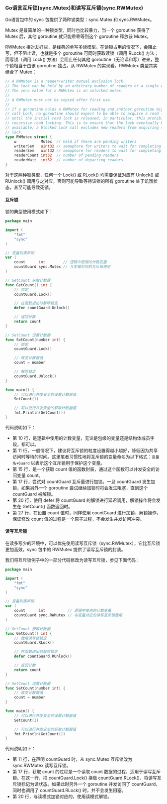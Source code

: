 ### Go语言互斥锁(sync.Mutex)和读写互斥锁(sync.RWMutex)

Go语言包中的 sync 包提供了两种锁类型：sync.Mutex 和 sync.RWMutex。

Mutex 是最简单的一种锁类型，同时也比较暴力，当一个 goroutine 获得了 Mutex 后，其他 goroutine 就只能乖乖等到这个 goroutine 释放该 Mutex。

RWMutex 相对友好些，是经典的单写多读模型。在读锁占用的情况下，会阻止写，但不阻止读，也就是多个 goroutine 可同时获取读锁（调用 RLock() 方法；而写锁（调用 Lock() 方法）会阻止任何其他 goroutine（无论读和写）进来，整个锁相当于由该 goroutine 独占。从 RWMutex 的实现看，RWMutex 类型其实组合了 Mutex：

```go
// A RWMutex is a reader/writer mutual exclusion lock.
// The lock can be held by an arbitrary number of readers or a single writer.
// The zero value for a RWMutex is an unlocked mutex.
//
// A RWMutex must not be copied after first use.
//
// If a goroutine holds a RWMutex for reading and another goroutine might
// call Lock, no goroutine should expect to be able to acquire a read lock
// until the initial read lock is released. In particular, this prohibits
// recursive read locking. This is to ensure that the lock eventually becomes
// available; a blocked Lock call excludes new readers from acquiring the
// lock.
type RWMutex struct {
	w           Mutex  // held if there are pending writers
	writerSem   uint32 // semaphore for writers to wait for completing readers
	readerSem   uint32 // semaphore for readers to wait for completing writers
	readerCount int32  // number of pending readers
	readerWait  int32  // number of departing readers
}
```

对于这两种锁类型，任何一个 Lock() 或 RLock() 均需要保证对应有 Unlock() 或 RUnlock() 调用与之对应，否则可能导致等待该锁的所有 goroutine 处于饥饿状态，甚至可能导致死锁。

#### 互斥锁

锁的典型使用模式如下：

```go
package main

import (
	"fmt"
	"sync"
)

// 变量列表声明
var (
	count      int        // 逻辑中使用的计数变量
	countGuard sync.Mutex // 与变量对应的互斥锁使用
)

// GetCount 获取计数器
func GetCount() int {
	// 锁定
	countGuard.Lock()

	// 在函数退出时解除锁定
	defer countGuard.Unlock()

	// 返回计数
	return count
}

// SetCount 设置计数器
func SetCount(number int) {
	// 锁定
	countGuard.Lock()

	// 改变计数器值
	count = number

	// 解除锁定
	countGuard.Unlock()
}

func main() {
	// 可以进行并发安全的设置计数器值
	SetCount(1)

	// 可以进行并发安全的获取计数器值
	fmt.Println(GetCount())
}
```

代码说明如下：

- 第 10 行，是逻辑中使用的计数变量，无论是包级的变量还是结构体成员字段，都可以。
- 第 11 行，一般情况下，建议将互斥锁的粒度设置得越小越好，降低因为共享访问时等待的时间。这里笔者习惯性地将互斥锁的变量命名为以下格式：`变量名+Guard` 以表示这个互斥锁用于保护这个变量。
- 第 15 行，是一个获取 count 值的函数封装，通过这个函数可以并发安全的访问变量 count。
- 第 17 行，尝试对 countGuard 互斥量进行加锁。一旦 countGuard 发生加锁，如果另外一个 goroutine 尝试继续加锁时将会发生阻塞，直到这个 countGuard 被解锁。
- 第 20 行，使用 defer 将 countGuard 的解锁进行延迟调用，解锁操作将会发生在 GetCount() 函数返回时。
- 第 27 行，在设置 count 值时，同样使用 countGuard 进行加锁、解锁操作，保证修改 count 值的过程是一个原子过程，不会发生并发访问冲突。

#### 读写互斥锁

在读多写少的环境中，可以优先使用读写互斥锁（sync.RWMutex），它比互斥锁更加高效。sync 包中的 RWMutex 提供了读写互斥锁的封装。

我们将互斥锁例子中的一部分代码修改为读写互斥锁，参见下面代码：

```go
package main

import (
	"fmt"
	"sync"
)

// 变量列表声明
var (
	count      int          // 逻辑中使用的计数变量
	countGuard sync.RWMutex // 与变量对应的读写互斥锁使用
)

// GetCount 获取计数器
func GetCount() int {
	// 使用读写锁锁定
	countGuard.RLock()

	// 在函数退出时解除锁定
	defer countGuard.RUnlock()

	// 返回计数
	return count
}

// SetCount 设置计数器
func SetCount(number int) {
	// 改变计数器值
	count = number
}

func main() {
	// 可以进行并发安全的设置计数器值
	SetCount(1)

	// 可以进行并发安全的获取计数器值
	fmt.Println(GetCount())
}
```

代码说明如下：

- 第 11 行，在声明 countGuard 时，从 sync.Mutex 互斥锁改为 sync.RWMutex 读写互斥锁。
- 第 17 行，获取 count 的过程是一个读取 count 数据的过程，适用于读写互斥锁。在这一行，把 countGuard.Lock() 换做 countGuard.RLock()，将读写互斥锁标记为读状态。如果此时另外一个 goroutine 并发访问了 countGuard，同时也调用了 countGuard.RLock() 时，并不会发生阻塞。
- 第 20 行，与读模式加锁对应的，使用读模式解锁。
